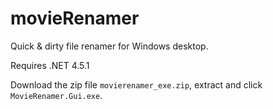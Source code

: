 movieRenamer
============

Quick & dirty file renamer for Windows desktop.

Requires .NET 4.5.1

Download the zip file `movierenamer_exe.zip`, extract and click `MovieRenamer.Gui.exe`.
